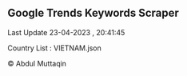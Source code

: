 

## Google Trends Keywords Scraper 
 
Last Update 23-04-2023 , 20:41:45

Country List :
VIETNAM.json



© Abdul Muttaqin 

